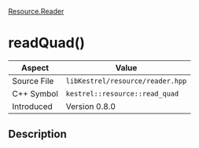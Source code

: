 [Resource.Reader](index)
# readQuad()
| Aspect | Value |
| --- | --- |
| Source File | `libKestrel/resource/reader.hpp` |
| C++ Symbol | `kestrel::resource::read_quad` |
| Introduced | Version 0.8.0 |
## Description

